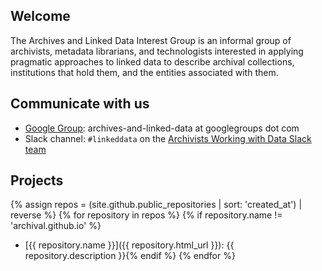## Welcome

The Archives and Linked Data Interest Group is an informal group of archivists, metadata librarians, and technologists interested in applying pragmatic approaches to linked data to describe archival collections, institutions that hold them, and the entities associated with them.

## Communicate with us

* [Google Group](https://groups.google.com/d/forum/archives-and-linked-data): archives-and-linked-data at googlegroups dot com
* Slack channel: `#linkeddata` on the [Archivists Working with Data Slack team](https://shoes-untied.slack.com/)

## Projects

{% assign repos = (site.github.public_repositories | sort: 'created_at') | reverse %}
{% for repository in repos %}
{% if repository.name != 'archival.github.io' %}
* [{{ repository.name }}]({{ repository.html_url }}): {{ repository.description }}{% endif %} {% endfor %}
